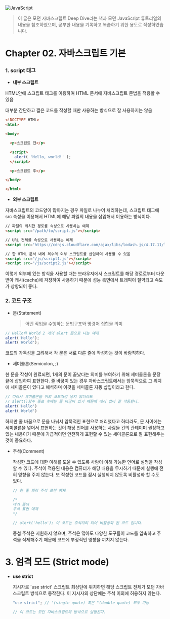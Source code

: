 ![JavaScript](https://user-images.githubusercontent.com/77887712/129440754-15f66e64-f1fe-41eb-9c13-b413bb7f3500.png)

> 이 글은 모던 자바스크립트 Deep Dive라는 책과 모던 JavaScript 튜토리얼의 내용을 참조하였으며,
공부한 내용을 기록하고 복습하기 위한 용도로 작성하였습니다.

# Chapter 02. 자바스크립트 기본

### 1. script 태그


- **내부 스크립트**

HTML안에 스크립트 태그를 이용하여 HTML 문서에 자바스크립트 문법을 적용할 수 있음

대부분 간단하고 짧은 코드를 작성할 때만 사용하는 방식으로 잘 사용하지는 않음

```html
<!DOCTYPE HTML>
<html>

<body>

  <p>스크립트 전</p>

  <script>
    alert( 'Hello, world!' );
  </script>

  <p>스크립트 후</p>

</body>

</html>
```

- **외부 스크립트**

자바스크립트의 코드양이 많아지는 경우 파일로 나누어 처리하는데, 스크립트 태그에 src 속성을 이용해서 HTML에 해당 파일의 내용을 삽입해서 이용하는 방식이다.

```html
// 파일의 위치한 경로를 속성으로 사용하는 예제
<script src="/path/to/script.js"></script>

// URL 전체를 속성으로 사용하는 예제
<script src="https://cdnjs.cloudflare.com/ajax/libs/lodash.js/4.17.11/lodash.js"></script>

// 한 HTML 문서 내에 복수의 외부 스크립트를 삽입하여 사용할 수 있음
<script src="/js/script1.js"></script>
<script src="/js/script2.js"></script>
```

이렇게 외부에 있는 방식을 사용할 때는 브라우저에서 스크립트를 해당 경로로부터 다운받아 캐시(cache)에 저장하여 사용하기 때문에 성능 측면에서 트래픽이 절약되고 속도가 상향되어 좋다.

### 2. 코드 구조

- 문(Statement)

  > 어떤 작업을 수행하는 문법구조와 명령어 집합을 의미

```javascript
// Hello와 World 2 개의 alert 문으로 나눈 예제
alert('Hello'); 
alert('World');
```

코드의 가독성을 고려해서 각 문은 서로 다른 줄에 작성하는 것이 바람직하다.

- 세미콜론(Semicolon, ;)

한 문을 작성이 완료되면, 1개의 문이 끝났다는 의미를 부여하기 위해 세미콜론을 문장 끝에 삽입하여 표현한다. 줄 바꿈이 있는 경우 자바스크립트에서는 암묵적으로 그 위치에 세미콜론이 있다고 해석하며 이것을 세미콜론 자동 삽입이라고 한다.

```javascript
// 따라서 세미콜론을 위의 코드처럼 넣지 않더라도 
// alert()함수 종료 후에는 줄 바꿈이 있기 때문에 에러 없이 잘 작동한다.
alert('Hello')
alert('World')
```

하지만 줄 바꿈으로 문을 나눠서 암묵적인 표현으로 처리했다고 하더라도, 문 사이에는 세미콜론을 넣어서 표현하는 것이 해당 언어를 사용하는 사람들 간의 관례이며 권장하고 있는 내용이기 때문에 가급적이면 안전하게 표현할 수 있는 세미콜론으로 잘 표현해주는 것이 중요하다.

- 주석(Comment)

  작성한 코드에 대한 이해를 도울 수 있도록 사람이 이해 가능한 언어로 설명을 작성할 수 있다. 주석이 적용된 내용은 컴퓨터가 해당 내용을 무시하기 때문에 실행에 전혀 영향을 주지 않는다. 또 작성한 코드를 잠시 실행되지 않도록 비활성화 할 수도 있다.

  ```javascript
  // 한 줄 짜리 주석 표현 예제
  
  /*
  여러 줄의 
  주석 표현 예제
  */
  
  // alert('hello'); 이 코드는 주석처리 되어 비활성화 된 코드 입니다.
  ```

  중첩 주석은 지원하지 않으며, 주석은 많아도 다양한 도구들이 코드를 압축하고 주석을 삭제해주기 때문에 코드에 부정적인 영향을 끼치지 않는다.

# 3. 엄격 모드 (Strict mode)

- **use strict**

  지시자로 'use strict' 스크립트 최상단에 위치하면 해당 스크립트 전체가 모던 자바스크립트 방식으로 동작한다. 이 지시자의 상단에는 주석 이외에 허용하지 않는다.

  ```javascript
  "use strict"; // '(single quote) 혹은 "(double quote) 모두 가능
  
  // 이 코드는 모던 자바스크립트의 방식으로 실행된다.
  ```

